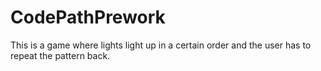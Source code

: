 # CodePathPrework
This is a game where lights light up in a certain order and the user has to repeat the pattern back.
